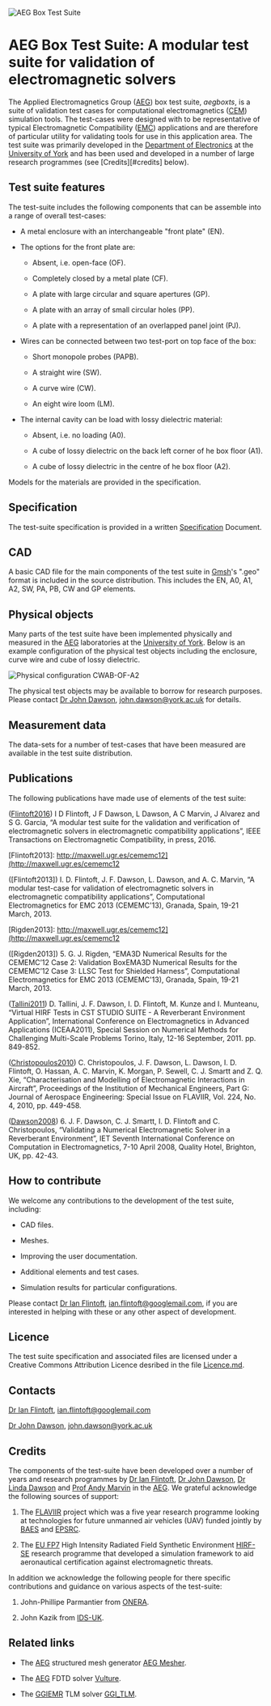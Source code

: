 ![](https://bitbucket.org/uoyaeg/aegboxts/raw/tip/CAD/overview.jpg "AEG Box Test Suite")

# AEG Box Test Suite: A modular test suite for validation of electromagnetic solvers

The Applied Electromagnetics Group ([AEG][]) box test suite, *aegboxts*,
is a suite of validation test cases for computational electromagnetics ([CEM][])
simulation tools. The test-cases were designed with to be representative of 
typical Electromagnetic Compatibility ([EMC][]) applications and are therefore 
of particular utility for validating tools for use in this application area. 
The test suite was primarily developed in the [Department of Electronics][] at the
[University of York][] and has been used and developed in a number of large 
research programmes (see [Credits][#credits] below).

## Test suite features

The test-suite includes the following components that can be assemble into a range
of overall test-cases:

* A metal enclosure with an interchangeable "front plate" (EN).

* The options for the front plate are:

    - Absent, i.e. open-face (OF).
  
    - Completely closed by a metal plate (CF).
  
    - A plate with large circular and square apertures (GP).
  
    - A plate with an array of small circular holes (PP).
  
    - A plate with a representation of an overlapped panel joint (PJ).

* Wires can be connected between two test-port on top face of the box:

    - Short monopole probes (PAPB).

    - A straight wire (SW).
  
    - A curve wire (CW).
  
    - An eight wire loom (LM).
  
* The internal cavity can be load with lossy dielectric material:

    - Absent, i.e. no loading (A0).
  
    - A cube of lossy dielectric on the back left corner of he box floor (A1).
  
    - A cube of lossy dielectric in the centre of he box floor (A2).
  
Models for the materials are provided in the specification.

## Specification

The test-suite specification is provided in a written [Specification][] Document.

## CAD

A basic CAD file for the main components of the test suite in [Gmsh][]'s ".geo" format
is included in the source distribution. This includes the EN, A0, A1, A2, SW, PA, PB,
CW and GP elements.

## Physical objects

Many parts of the test suite have been implemented physically and measured in the [AEG][]
laboratories at the [University of York][]. Below is an example configuration of the 
physical test objects including the enclosure, curve wire and cube of lossy dielectric.

![](https://bitbucket.org/uoyaeg/aegboxts/raw/tip/Physical_Objects/Photos/CWAB-OF-A2_small.jpg "Physical configuration CWAB-OF-A2")

The physical test objects may be available to borrow for research purposes. Please contact 
[Dr John Dawson], <john.dawson@york.ac.uk> for details.

## Measurement data

The data-sets for a number of test-cases that have been measured are available in the test suite 
distribution.

## Publications

The following publications have made use of elements of the test suite:

[Flintoft2016]: http://dx.doi.org/10.1109/TEMC.2016.2601658

([Flintoft2016]) I D Flintoft, J F Dawson, L Dawson, A C Marvin, J Alvarez and S G. Garcia, 
“A modular test suite for the validation and verification of electromagnetic solvers in 
electromagnetic compatibility applications”, IEEE Transactions on Electromagnetic Compatibility, 
in press, 2016.

[Flintoft2013]: http://maxwell.ugr.es/cememc12](http://maxwell.ugr.es/cememc12

([Flintoft2013]) I. D. Flintoft, J. F. Dawson, L. Dawson, and A. C. Marvin, 
“A modular test-case for validation of electromagnetic solvers in electromagnetic compatibility applications”, 
Computational Electromagnetics for EMC 2013 (CEMEMC'13), Granada, Spain, 19-21 March, 2013.

[Rigden2013]: http://maxwell.ugr.es/cememc12](http://maxwell.ugr.es/cememc12

([Rigden2013]) 5. G. J. Rigden, “EMA3D Numerical Results for the CEMEMC’12 Case 2: Validation 
BoxEMA3D Numerical Results for the CEMEMC’12 Case 3: LLSC Test for Shielded Harness”, 
Computational Electromagnetics for EMC 2013 (CEMEMC'13), Granada, Spain, 19-21 March, 2013.

[Tallini2011]: http://dx.doi.org/10.1109/ICEAA.2011.6046454

([Tallini2011]) D. Tallini, J. F. Dawson, I. D. Flintoft, M. Kunze and I. Munteanu, 
“Virtual HIRF Tests in CST STUDIO SUITE - A Reverberant Environment Application”, 
International Conference on Electromagnetics in Advanced Applications (ICEAA2011), 
Special Session on Numerical Methods for Challenging Multi-Scale Problems Torino, Italy, 
12-16 September, 2011. pp. 849-852.

[Christopoulos2010]: http://dx.doi.org/10.1243/09544100JAERO567

([Christopoulos2010]) C. Christopoulos, J. F. Dawson, L. Dawson, I. D. Flintoft, O. Hassan, 
A. C. Marvin, K. Morgan, P. Sewell, C. J. Smartt and Z. Q. Xie, “Characterisation and Modelling 
of Electromagnetic Interactions in Aircraft”, Proceedings of the Institution of Mechanical Engineers, 
Part G: Journal of Aerospace Engineering: Special Issue on FLAVIIR, Vol. 224, No. 4, 2010, pp. 449-458.

[Dawson2008]: http://dx.doi.org/10.1049/cp:20080214

([Dawson2008]) 6. J. F. Dawson, C. J. Smartt, I. D. Flintoft and C. Christopoulos, 
“Validating a Numerical Electromagnetic Solver in a Reverberant Environment”, 
IET Seventh International Conference on Computation in Electromagnetics,
7-10 April 2008, Quality Hotel, Brighton, UK, pp. 42-43.

## How to contribute

We welcome any contributions to the development of the test suite, including:

* CAD files.

* Meshes.

* Improving the user documentation.

* Additional elements and test cases.

* Simulation results for particular configurations.

Please contact [Dr Ian Flintoft], <ian.flintoft@googlemail.com>, if you are interested in helping with
these or any other aspect of development.

## Licence

The test suite specification and associated files are licensed under a Creative Commons Attribution Licence
desribed in the file [Licence.md][].

## Contacts

[Dr Ian Flintoft][], <ian.flintoft@googlemail.com>

[Dr John Dawson][], <john.dawson@york.ac.uk>

## Credits

The components of the test-suite have been developed over a number of years and research programmes by 
[Dr Ian Flintoft][], [Dr John Dawson][], [Dr Linda Dawson][] and [Prof Andy Marvin][] in the [AEG][].
We grateful acknowledge the following sources of support:

1. The [FLAVIIR][] project which was a five year research programme looking at technologies for future 
   unmanned air vehicles (UAV) funded jointly by [BAES][] and [EPSRC][].

2. The [EU FP7][] High Intensity Radiated Field Synthetic Environment [HIRF-SE][] research programme
   that developed a simulation framework to aid aeronautical certification against electromagnetic threats.

In addition we acknowledge the following people for there specific contributions and guidance on various aspects of the
test-suite:

1. John-Phillipe Parmantier from [ONERA][].

2. John Kazik from [IDS-UK][].

## Related links

* The [AEG][] structured mesh generator [AEG Mesher](https://bitbucket.org/uoyaeg/aegmesher).

* The [AEG][] FDTD solver [Vulture](https://bitbucket.org/uoyaeg/vulture). 

* The [GGIEMR][] TLM solver [GGI_TLM](https://github.com/ggiemr/GGI_TLM). 



[Dr Ian Flintoft]: https://idflintoft.bitbucket.io
[Dr John Dawson]: http://www.elec.york.ac.uk/staff/john_dawson.html
[Dr Linda Dawson]: http://www.elec.york.ac.uk/staff/linda_dawson.html
[Prof Andy Marvin]: http://www.elec.york.ac.uk/staff/andy_marvin.html

[University of York]: http://www.york.ac.uk
[Department of Electronics]: http://www.elec.york.ac.uk
[AEG]: http://www.elec.york.ac.uk/research/physLayer/appliedEM.html
[GGIEMR]: http://www.nottingham.ac.uk/research/groups/ggiemr
[FLAVIIR]: http://www.flaviir.com
[HIRF-SE]: http://ec.europa.eu/research/transport/projects/items/hirf_se_en.htm
[ONERA]: http://www.onera.fr/en
[IDS-UK]: https://www.idscorporation.com/uk
[EPSRC]: http://www.epsrc.ac.uk
[BAES]: http://www.baesystems.com
[EU FP7]: http://cordis.europa.eu/fp7/home_en.html

[CEM]: http://en.wikipedia.org/wiki/Computational_electromagnetics
[EMC]: http://en.wikipedia.org/wiki/Electromagnetic_compatibility
[Gmsh]: http://geuz.org/gmsh
[Mercurial]: http://mercurial.selenic.com

[Licence.md]: https://bitbucket.org/uoyaeg/aegboxts/src/tip/Licence.md
[Specification]: https://bitbucket.org/uoyaeg/aegboxts/src/tip/Specification/Specification_v1.doc
